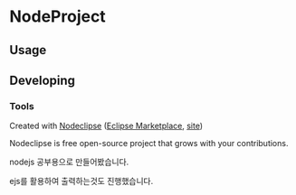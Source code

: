 

# NodeProject



## Usage



## Developing



### Tools

Created with [Nodeclipse](https://github.com/Nodeclipse/nodeclipse-1)
 ([Eclipse Marketplace](http://marketplace.eclipse.org/content/nodeclipse), [site](http://www.nodeclipse.org))   

Nodeclipse is free open-source project that grows with your contributions.

nodejs 공부용으로 만들어봤습니다.

ejs를 활용하여 출력하는것도 진행했습니다.
